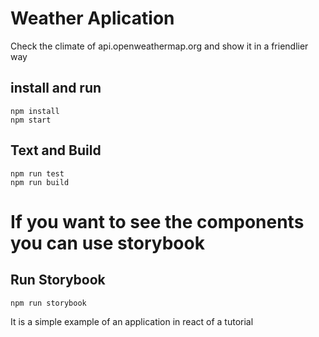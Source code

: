 # Weather Aplication

Check the climate of api.openweathermap.org and show it in a friendlier way

## install and run

```console
npm install
npm start
```

## Text and Build

```console
npm run test
npm run build
```

# If you want to see the components you can use storybook

## Run Storybook

```console
npm run storybook
```

It is a simple example of an application in react of a tutorial
